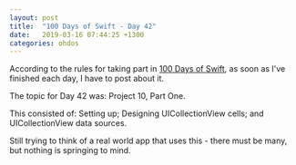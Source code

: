 ```yaml
---
layout: post
title:  "100 Days of Swift - Day 42"
date:   2019-03-16 07:44:25 +1300
categories: ohdos
---
```

According to the rules for taking part in [100 Days of Swift](https://www.hackingwithswift.com/100), as soon as I've finished each day, I have to post about it.

The topic for Day 42 was: Project 10, Part One.

This consisted of: Setting up; Designing UICollectionView cells; and UICollectionView data sources.

Still trying to think of a real world app that uses this - there must be many, but nothing is springing to mind.
